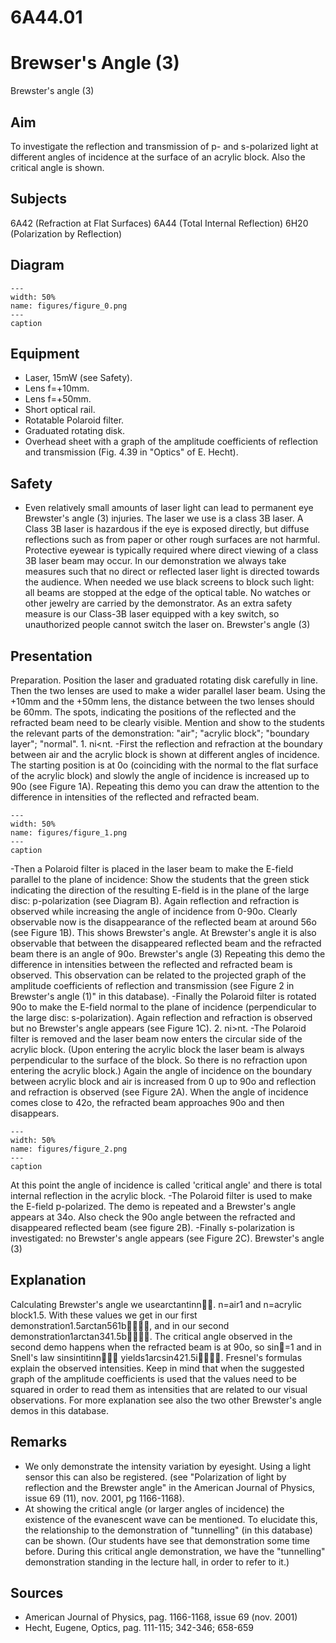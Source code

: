 # 6A44.01 
  # Brewser's Angle (3) 
 Brewster's angle (3)   
  
## Aim   
 To investigate the reflection and transmission of p- and s-polarized light at different angles of incidence at the surface of an acrylic block. Also the critical angle is shown.    
  
## Subjects   
 6A42 (Refraction at Flat Surfaces) 6A44 (Total Internal Reflection) 6H20 (Polarization by Reflection)   
  
## Diagram   
    
```{figure} figures/figure_0.png  
---  
width: 50%  
name: figures/figure_0.png  
---  
caption  
``` 
    
  
## Equipment   
 
 *  Laser, 15mW (see Safety). 
 *  Lens f=+10mm. 
 *  Lens f=+50mm. 
 *  Short optical rail. 
 *  Rotatable Polaroid filter. 
 *  Graduated rotating disk. 
 *  Overhead sheet with a graph of the amplitude coefficients of reflection and transmission (Fig. 4.39 in "Optics" of E. Hecht).   
  
## Safety   
 
 *  Even relatively small amounts of laser light can lead to permanent eye Brewster's angle (3)  injuries. The laser we use is a class 3B laser. A Class 3B laser is hazardous if the eye is exposed directly, but diffuse reflections such as from paper or other rough surfaces are not harmful.  Protective eyewear is typically required where direct viewing of a class 3B laser beam may occur.  In our demonstration we always take measures such that no direct or reflected laser light is directed towards the audience. When needed we use black screens to block such light: all beams are stopped at the edge of the optical table. No watches or other jewelry are carried by the demonstrator. As an extra safety measure is our Class-3B laser equipped with a key switch, so unauthorized people cannot switch the laser on. Brewster's angle (3)
    
  
## Presentation   
 Preparation. Position the laser and graduated rotating disk carefully in line. Then the two lenses are used to make a wider parallel laser beam. Using the +10mm and the +50mm lens, the distance between the two lenses should be 60mm. The spots, indicating the positions of the reflected and the refracted beam need to be clearly visible. Mention and show to the students the relevant parts of the demonstration: "air"; "acrylic block"; "boundary layer"; "normal". 1. ni<nt. -First the reflection and refraction at the boundary between air and the acrylic block is shown at different angles of incidence. The starting position is at 0o (coinciding with the normal to the flat surface of the acrylic block) and slowly the angle of incidence is increased up to 90o (see Figure 1A). Repeating this demo you can draw the attention to the difference in intensities of the reflected and refracted beam.   
```{figure} figures/figure_1.png  
---  
width: 50%  
name: figures/figure_1.png  
---  
caption  
``` 
 -Then a Polaroid filter is placed in the laser beam to make the E-field parallel to the plane of incidence: Show the students that the green stick indicating the direction of the resulting E-field is in the plane of the large disc: p-polarization (see Diagram B). Again reflection and refraction is observed while increasing the angle of incidence from 0-90o. Clearly observable now is the disappearance of the reflected beam at around 56o (see Figure 1B). This shows Brewster's angle. At Brewster's angle it is also observable that between the disappeared reflected beam and the refracted beam there is an angle of 90o. Brewster's angle (3) Repeating this demo the difference in intensities between the reflected and refracted beam is observed. This observation can be related to the projected graph of the amplitude coefficients of reflection and transmission (see Figure 2 in Brewster's angle (1)" in this database). -Finally the Polaroid filter is rotated 90o to make the E-field normal to the plane of incidence (perpendicular to the large disc: s-polarization). Again reflection and refraction is observed but no Brewster's angle appears (see Figure 1C). 2. ni>nt. -The Polaroid filter is removed and the laser beam now enters the circular side of the acrylic block. (Upon entering the acrylic block the laser beam is always perpendicular to the surface of the block. So there is no refraction upon entering the acrylic block.) Again the angle of incidence on the boundary between acrylic block and air is increased from 0 up to 90o and reflection and refraction is observed (see Figure 2A). When the angle of incidence comes close to 42o, the refracted beam approaches 90o and then disappears.    
```{figure} figures/figure_2.png  
---  
width: 50%  
name: figures/figure_2.png  
---  
caption  
``` 
 At this point the angle of incidence is called 'critical angle' and there is total internal reflection in the acrylic block. -The Polaroid filter is used to make the E-field p-polarized. The demo is repeated and a Brewster's angle appears at 34o. Also check the 90o angle between the refracted and disappeared reflected beam (see figure 2B). -Finally s-polarization is investigated: no Brewster's angle appears (see Figure 2C).  Brewster's angle (3)    
  
## Explanation   
 Calculating Brewster's angle we usearctantinn. n=air1 and n=acrylic block1.5. With these values we get in our first demonstration1.5arctan561b, and in our second demonstration1arctan341.5b. The critical angle observed in the second demo happens when the refracted beam is at 90o, so sin=1 and in Snell's law sinsintitinn yields1arcsin421.5i. Fresnel's formulas explain the observed intensities. Keep in mind that when the suggested graph of the amplitude coefficients is used that the values need to be squared in order to read them as intensities that are related to our visual observations. For more explanation see also the two other Brewster's angle demos in this database.   
  
## Remarks   
 
 *  We only demonstrate the intensity variation by eyesight. Using a light sensor this can also be registered. (see "Polarization of light by reflection and the Brewster angle" in the American Journal of Physics, issue 69 (11), nov. 2001, pg 1166-1168). 
 *  At showing the critical angle (or larger angles of incidence) the existence of the evanescent wave can be mentioned. To elucidate this, the relationship to the demonstration of "tunnelling" (in this database) can be shown. (Our students have see that demonstration some time before. During this critical angle demonstration, we have the "tunnelling" demonstration standing in the lecture hall, in order to refer to it.)
   
  
## Sources   
 
 *  American Journal of Physics, pag. 1166-1168, issue 69 (nov. 2001) 
 *  Hecht, Eugene, Optics, pag. 111-115; 342-346; 658-659
  